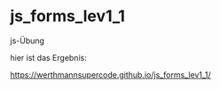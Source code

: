 # js_forms_lev1_1

js-Übung

hier ist das Ergebnis:

https://werthmannsupercode.github.io/js_forms_lev1_1/
